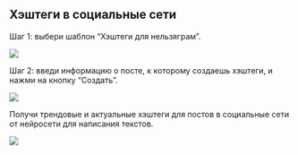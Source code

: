 ﻿ ## Хэштеги в социальные сети   

Шаг 1: выбери шаблон “Хэштеги для нельзяграм”.

![](../_media/Aspose.Words.b3890fd8-f8e5-4425-8ccc-acae17986637.101.png)

Шаг 2: введи информацию о посте, к которому создаешь хэштеги, и нажми на кнопку “Создать”.

![](../_media/Aspose.Words.b3890fd8-f8e5-4425-8ccc-acae17986637.102.png)

Получи трендовые и актуальные хэштеги для постов в социальные сети от нейросети для написания текстов.

![](../_media/Aspose.Words.b3890fd8-f8e5-4425-8ccc-acae17986637.103.png)

